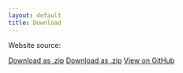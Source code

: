 ```yaml
---
layout: default
title: Download
---
```


Website source:

<a href="https://github.com/drewsberry/drewsberry.github.io/zipball/master" class="btn">Download as .zip</a>
<a href="https://github.com/drewsberry/drewsberry.github.io/tarball/master" class="btn">Download as .zip</a>
<a href="https://github.com/drewsberry/drewsberry.github.io" class="btn btn-github"><span class="icon"></span>View on GitHub</a>
